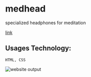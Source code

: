 # medhead

specialized headphones for meditation

[link](https://medhead.netlify.app/ "medhead")

## Usages Technology:

```
HTML, CSS

```

![website output](https://github.com/SudhanshuModi/medhead/assets/87432653/eb1316a2-ea20-4434-af17-09140785fcbf)
